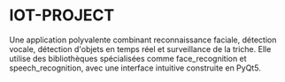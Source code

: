 # IOT-PROJECT
Une application polyvalente combinant reconnaissance faciale, détection vocale, détection d'objets en temps réel et surveillance de la triche. Elle utilise des bibliothèques spécialisées comme face_recognition et speech_recognition, avec une interface intuitive construite en PyQt5.
